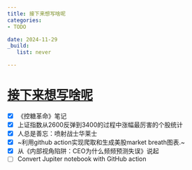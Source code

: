 ```yaml
---
title: 接下来想写啥呢
categories:
- TODO

date: 2024-11-29
_build:
   list: never

---
```


# [接下来想写啥呢](https://github.com/chinobing/chinobing.github.io/issues/2)

- [x] 《控糖革命》笔记
- [x] 上证指数从2600反弹到3400的过程中涨幅最厉害的个股统计
- [x] 人总是善忘：喷射战士华莱士
- [x] ~利用github action实现爬取和生成美股market breath图表.~
- [x] 从《内部视角陷阱：CEO为什么频频预测失误》说起
- [ ] Convert Jupiter notebook with GitHub action